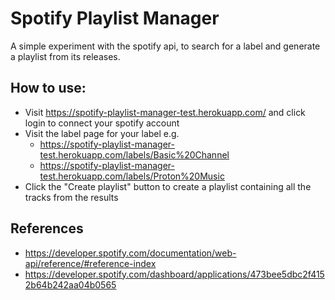 # Spotify Playlist Manager

A simple experiment with the spotify api, to search for a label and generate a playlist from its releases.

## How to use:

- Visit https://spotify-playlist-manager-test.herokuapp.com/ and click login to connect your spotify account
- Visit the label page for your label e.g.
  - https://spotify-playlist-manager-test.herokuapp.com/labels/Basic%20Channel
  - https://spotify-playlist-manager-test.herokuapp.com/labels/Proton%20Music
- Click the "Create playlist" button to create a playlist containing all the tracks from the results

## References

- <https://developer.spotify.com/documentation/web-api/reference/#reference-index>
- <https://developer.spotify.com/dashboard/applications/473bee5dbc2f4152b64b242aa04b0565>
